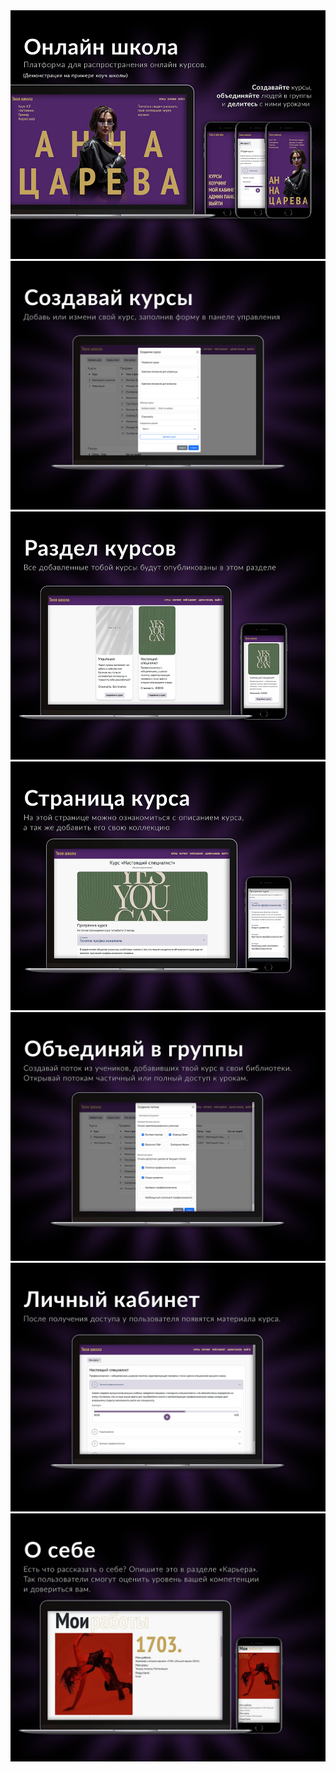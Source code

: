 <img alt="main" src="/presentation/1. Main.jpg">
<img alt="addCourse" src="/presentation/2. Add course.jpg">
<img alt="courses" src="/presentation/3. Courses.jpg">
<img alt="course" src="/presentation/4. Course.jpg">
<img alt="group" src="/presentation/5. Group.jpg">
<img alt="profile" src="/presentation/6. Profile.jpg">
<img alt="about" src="/presentation/7. About.jpg">
